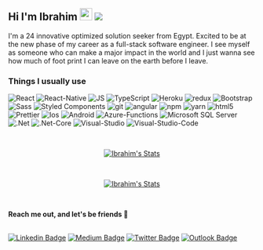 <h2>
  Hi I'm Ibrahim
  <img src="https://media.giphy.com/media/hvRJCLFzcasrR4ia7z/giphy.gif" width="25px">
  <img src="https://visitor-badge.glitch.me/badge?page_id=himamegahed.himamegahed">
</h2> 


<p>
  I'm a 24 innovative optimized solution seeker from Egypt. Excited to be at the new phase of my career as a full-stack software engineer. I see myself as someone who can make a major impact in the world and I just wanna see how much of foot print I can leave on the earth before I leave.
</p>

<h3>Things I usually use</h3>
<p>
  <img alt="React" src="https://img.shields.io/badge/-React-45b8d8?style=flat-square&logo=react&logoColor=white" />
  <img alt="React-Native" src="https://img.shields.io/badge/-React--Native-AEC7EA?style=flat-square&logo=react&logoColor=white" />
  <img alt="JS" src="https://img.shields.io/badge/-JavaScript-F7DF1E?style=flat-square&logo=JavaScript&logoColor=black" />
  <img alt="TypeScript" src="https://img.shields.io/badge/-TypeScript-007ACC?style=flat-square&logo=typescript&logoColor=white" />
  <img alt="Heroku" src="https://img.shields.io/badge/-Heroku-430098?style=flat-square&logo=heroku&logoColor=white" />
  <img alt="redux" src="https://img.shields.io/badge/-Redux-764ABC?style=flat-square&logo=redux&logoColor=white" />
  <img alt="Bootstrap" src="https://img.shields.io/badge/-Bootstrap-CC6699?style=flat-square&logo=Bootstrap&logoColor=white" />
  <img alt="Sass" src="https://img.shields.io/badge/-Sass-CC6699?style=flat-square&logo=sass&logoColor=white" />
  <img alt="Styled Components" src="https://img.shields.io/badge/-Styled_Components-db7092?style=flat-square&logo=styled-components&logoColor=white" />
  <img alt="git" src="https://img.shields.io/badge/-Git-F05032?style=flat-square&logo=git&logoColor=white" />
  <img alt="angular" src="https://img.shields.io/badge/-Angular-DD0031?style=flat-square&logo=angular&logoColor=white" />
  <img alt="npm" src="https://img.shields.io/badge/-NPM-CB3837?style=flat-square&logo=npm&logoColor=white" />
  <img alt="yarn" src="https://img.shields.io/badge/-Yarn-2C8EBB?style=flat-square&logo=Yarn&logoColor=white" />
  <img alt="html5" src="https://img.shields.io/badge/-HTML5-E34F26?style=flat-square&logo=html5&logoColor=white" />
  <img alt="Prettier" src="https://img.shields.io/badge/-Prettier-F7B93E?style=flat-square&logo=prettier&logoColor=white" />
  <img alt="Ios" src="https://img.shields.io/badge/--000000?style=flat-square&logo=ios&logoColor=white" />
  <img alt="Android" src="https://img.shields.io/badge/-Android-3DDC84?style=flat-square&logo=android&logoColor=white" />
  <img alt="Azure-Functions" src="https://img.shields.io/badge/-Azure_Functions-0062AD?style=flat-square&logo=Azure-Functions&logoColor=white" />
  <img alt="Microsoft SQL Server" src="https://img.shields.io/badge/-Microsoft_SQL_Server-CC2927?style=flat-square&logo=Microsoft-SQL-Server&logoColor=white" /> 
  <img alt=".Net" src="https://img.shields.io/badge/-.Net-512BD4?style=flat-square&logo=.net&logoColor=white" /> 
  <img alt=".Net-Core" src="https://img.shields.io/badge/-.Net--Core-712BD4?style=flat-square&logo=.net&logoColor=white" /> 
  <img alt="Visual-Studio" src="https://img.shields.io/badge/-.Visual_Studio-5C2D91?style=flat-square&logo=.net&logoColor=white" />
  <img alt="Visual-Studio-Code" src="https://img.shields.io/badge/-.Visual_Studio_Code-007ACC?style=flat-square&logo=.net&logoColor=white" /> 
</p>


<br/>

<p align="center">
  <a href="https://github.com/hima-Megahed" class="rich-diff-level-one">
    <img src="https://github-readme-stats.vercel.app/api?username=hima-Megahed&count_private=true&hide=stars&show_icons=true&theme=buefy&include_all_commits=true" alt="Ibrahim's Stats" >
  </a>
</p>

<br>

<p align="center">
  <a href="https://github.com/hima-Megahed">
    <img src="https://github-readme-stats.vercel.app/api/top-langs/?username=hima-megahed&count_private=true&layout=compact" alt="Ibrahim's Stats" >
  </a>
</p>

<br>

<p>
  <strong>Reach me out, and let's be friends 🤝</strong>
  <br><br>
</p>

[![Linkedin Badge](https://img.shields.io/badge/-ibrahimhasan96-blue?style=flat&logo=Linkedin&logoColor=white&link=https://www.linkedin.com/in/ibrahimhasan96)](https://www.linkedin.com/in/ibrahimhasan96)
[![Medium Badge](https://img.shields.io/badge/-@ibrahim_hasan-000000?style=flat&labelColor=000000&logo=Medium&link=https://medium.com/@ibrahim_hasan)](https://medium.com/@ibrahim_hasan)
[![Twitter Badge](https://img.shields.io/badge/-Ibrahim__Hasan-1ca0f1?style=flat&labelColor=1ca0f1&logo=twitter&logoColor=white&link=https://twitter.com/Ibrahim__Hasan)](https://twitter.com/Ibrahim__Hasan)
[![Outlook Badge](https://img.shields.io/badge/-ibrahim____hasan-0078D4?style=flat&logo=Microsoft-Outlook&logoColor=white&link=mailto:ibrahim__hasan@outlook.com)](mailto:ibrahim__hasan@outlook.com)

